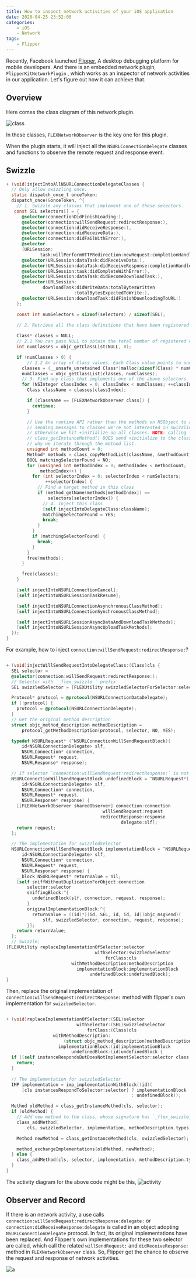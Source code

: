 ```yaml
---
title: How to inspect network activities of your iOS application
date: 2020-04-25 23:52:00
categories:
    - iOS 
    - Network
tags:
    - Flipper 
---
```


Recently, Facebook launched [Flipper](https://github.com/facebook/flipper), A desktop debugging platform for mobile developers.  And there is an embedded network plugin, `FlipperKitNetworkPlugin` ,  which works as an inspector of network activities in our application. Let's figure out how it can achieve that. 

## Overview 

Here comes the class diagram of this network plugin. 

![class](class.png)

In these classes, `FLEXNetworkObserver` is the key one for this plugin. 

When the plugin starts, it will inject all the `NSURLConnectionDelegate` classes and functions to observe the remote request and response event. 

## Swizzle 

```objective-c
+ (void)injectIntoAllNSURLConnectionDelegateClasses {
  // Only allow swizzling once.
  static dispatch_once_t onceToken;
  dispatch_once(&onceToken, ^{
    // 1. Swizzle any classes that implement one of these selectors.  
   const SEL selectors[] = {
      @selector(connectionDidFinishLoading:),
      @selector(connection:willSendRequest:redirectResponse:),
      @selector(connection:didReceiveResponse:),
      @selector(connection:didReceiveData:),
      @selector(connection:didFailWithError:),
      @selector
      (URLSession:
             task:willPerformHTTPRedirection:newRequest:completionHandler:),
      @selector(URLSession:dataTask:didReceiveData:),
      @selector(URLSession:dataTask:didReceiveResponse:completionHandler:),
      @selector(URLSession:task:didCompleteWithError:),
      @selector(URLSession:dataTask:didBecomeDownloadTask:),
      @selector(URLSession:
              downloadTask:didWriteData:totalBytesWritten
                          :totalBytesExpectedToWrite:),
      @selector(URLSession:downloadTask:didFinishDownloadingToURL:)
    };

    const int numSelectors = sizeof(selectors) / sizeof(SEL);

    // 2. Retrieve all the class definitions that have been registered with the Objective-C runtime. The Objective-C runtime library automatically registers all the classes defined in your source code. 
 
    Class* classes = NULL;
    // 2.1 You can pass NULL to obtain the total number of registered class definitions without actually retrieving any class definitions.
    int numClasses = objc_getClassList(NULL, 0);

    if (numClasses > 0) {
        // 2.2 An array of Class values. Each Class value points to one class definition
      classes = (__unsafe_unretained Class*)malloc(sizeof(Class) * numClasses);
      numClasses = objc_getClassList(classes, numClasses);
      // 3. Find any class that implements one of the above selectors
      for (NSInteger classIndex = 0; classIndex < numClasses; ++classIndex) {
        Class className = classes[classIndex];

        if (className == [FLEXNetworkObserver class]) {
          continue;
        }

        // Use the runtime API rather than the methods on NSObject to avoid
        // sending messages to classes we're not interested in swizzling.
        // Otherwise we hit +initialize on all classes. NOTE: calling
        // class_getInstanceMethod() DOES send +initialize to the class. That's
        // why we iterate through the method list.
        unsigned int methodCount = 0;
        Method* methods = class_copyMethodList(className, &methodCount);
        BOOL matchingSelectorFound = NO;
        for (unsigned int methodIndex = 0; methodIndex < methodCount;
             methodIndex++) {
          for (int selectorIndex = 0; selectorIndex < numSelectors;
               ++selectorIndex) {
            // Find a target method in this class 
            if (method_getName(methods[methodIndex]) ==
                selectors[selectorIndex]) {
              // 4. Inject this class  
              [self injectIntoDelegateClass:className];
              matchingSelectorFound = YES;
              break;
            }
          }
          if (matchingSelectorFound) {
            break;
          }
        }
        free(methods);
      }

      free(classes);
    }

    [self injectIntoNSURLConnectionCancel];
    [self injectIntoNSURLSessionTaskResume];

    [self injectIntoNSURLConnectionAsynchronousClassMethod];
    [self injectIntoNSURLConnectionSynchronousClassMethod];

    [self injectIntoNSURLSessionAsyncDataAndDownloadTaskMethods];
    [self injectIntoNSURLSessionAsyncUploadTaskMethods];
  });
}
```

For example, how to inject `connection:willSendRequest:redirectResponse:`?

```objective-c 

+ (void)injectWillSendRequestIntoDelegateClass:(Class)cls {
  SEL selector = 
  @selector(connection:willSendRequest:redirectResponse:);
  // Selector with `_flex_swizzle_` prefix
  SEL swizzledSelector = [FLEXUtility swizzledSelectorForSelector:selector];

  Protocol* protocol = @protocol(NSURLConnectionDataDelegate);
  if (!protocol) {
    protocol = @protocol(NSURLConnectionDelegate);
  }
  // Get the original method description
  struct objc_method_description methodDescription =
      protocol_getMethodDescription(protocol, selector, NO, YES);

  typedef NSURLRequest* (^NSURLConnectionWillSendRequestBlock)(
      id<NSURLConnectionDelegate> slf,
      NSURLConnection* connection,
      NSURLRequest* request,
      NSURLResponse* response);

  // If selector `connection:willSendRequest:redirectResponse:` is not a instance method in this class, use this block as the implementation for swizzledSelector
  NSURLConnectionWillSendRequestBlock undefinedBlock = ^NSURLRequest*(
      id<NSURLConnectionDelegate> slf,
      NSURLConnection* connection,
      NSURLRequest* request,
      NSURLResponse* response) {
    [[FLEXNetworkObserver sharedObserver] connection:connection
                                     willSendRequest:request
                                    redirectResponse:response
                                            delegate:slf];
    return request;
  };

  // The implementation for swizzledSelector
  NSURLConnectionWillSendRequestBlock implementationBlock = ^NSURLRequest*(
      id<NSURLConnectionDelegate> slf,
      NSURLConnection* connection,
      NSURLRequest* request,
      NSURLResponse* response) {
    __block NSURLRequest* returnValue = nil;
    [self sniffWithoutDuplicationForObject:connection
        selector:selector
        sniffingBlock:^{
          undefinedBlock(slf, connection, request, response);
        }
        originalImplementationBlock:^{
          returnValue = ((id(*)(id, SEL, id, id, id))objc_msgSend)(
              slf, swizzledSelector, connection, request, response);
        }];
    return returnValue;
  };
  // Swizzle; 
[FLEXUtility replaceImplementationOfSelector:selector
                                  withSelector:swizzledSelector
                                      forClass:cls
                         withMethodDescription:methodDescription
                           implementationBlock:implementationBlock
                                undefinedBlock:undefinedBlock];
}
```

Then, replace the original implementation of `connection:willSendRequest:redirectResponse:` method with flipper's own implementation for `swizzledSelector`. 

```objective-c 

+ (void)replaceImplementationOfSelector:(SEL)selector
                           withSelector:(SEL)swizzledSelector
                               forClass:(Class)cls
                  withMethodDescription:
                      (struct objc_method_description)methodDescription
                    implementationBlock:(id)implementationBlock
                         undefinedBlock:(id)undefinedBlock {
  if ([self instanceRespondsButDoesNotImplementSelector:selector class:cls]) {
    return;
  }
  
  // The implementation for swizzledSelector
  IMP implementation = imp_implementationWithBlock((id)(
      [cls instancesRespondToSelector:selector] ? implementationBlock
                                                : undefinedBlock));

  Method oldMethod = class_getInstanceMethod(cls, selector);
  if (oldMethod) {
    // Add new method to the class, whose signature has `_flex_swizzle_` prefix and custom implementation 
    class_addMethod(
        cls, swizzledSelector, implementation, methodDescription.types);

    Method newMethod = class_getInstanceMethod(cls, swizzledSelector);

    method_exchangeImplementations(oldMethod, newMethod);
  } else {
    class_addMethod(cls, selector, implementation, methodDescription.types);
  }
}

```

The activity diagram for the above code  might be this,
![activity](activity_swizzle.png)

## Observer and Record

If there is an network activity, a use calls `connection:willSendRequest:redirectResponse:delegate:` 
or `connection:didReceiveResponse:delegate` is called in an object adopting `NSURLConnectionDelegate` protocol. In fact, its original implementations have been replaced. And Flipper's own implementations for these two selector are called, which call the related `willSendRequest:` and `didReceiveResponse:` method in `FLEXNetworkObserver` class.  So, Flipper got the chance to observe the request and response of network activities. 

![a](activity_network.png)


